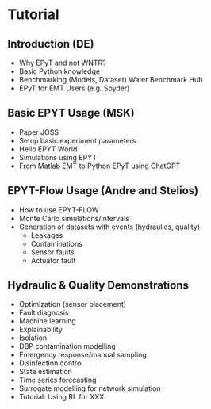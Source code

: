 # Tutorial

## Introduction (DE)
- Why EPyT and not WNTR?
- Basic Python knowledge
- Benchmarking (Models, Dataset) Water Benchmark Hub
- EPyT for EMT Users (e.g. Spyder)

## Basic EPYT Usage (MSK)
- Paper JOSS
- Setup basic experiment parameters
- Hello EPYT World
- Simulations using EPYT
- From Matlab EMT to Python EPyT using ChatGPT

## EPYT-Flow Usage (Andre and Stelios)
- How to use EPYT-FLOW
- Monte Carlo simulations/Intervals
- Generation of datasets with events (hydraulics, quality)
  - Leakages
  - Contaminations
  - Sensor faults
  - Actuator fault

## Hydraulic & Quality Demonstrations
- Optimization (sensor placement)
- Fault diagnosis
- Machine learning
- Explainability
- Isolation
- DBP contamination modelling
- Emergency response/manual sampling
- Disinfection control
- State estimation
- Time series forecasting
- Surrogate modelling for network simulation
- Tutorial: Using RL for XXX
